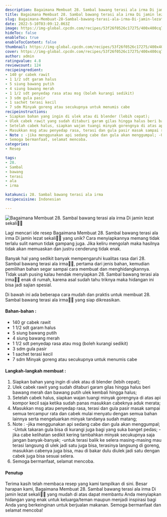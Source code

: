 ```yaml
---
description: Bagaimana Membuat 28. Sambal bawang terasi ala irma Di jamin lezat sekali"
title: Bagaimana Membuat 28. Sambal bawang terasi ala irma Di jamin lezat sekali
slug: Bagaimana-Membuat-28-Sambal-bawang-terasi-ala-irma-Di-jamin-lezat-sekali
date: 2022-5-10T03:09:12.063Z
image: https://img-global.cpcdn.com/recipes/53f26f0526c17275/400x400cq70/photo.jpg
hideToc: false
enableToc: true
enableTocContent: false
thumbnail: https://img-global.cpcdn.com/recipes/53f26f0526c17275/400x400cq70/photo.jpg
cover: https://img-global.cpcdn.com/recipes/53f26f0526c17275/400x400cq70/photo.jpg
author: admin
ratingvalue: 4.8
reviewcount: 124
recipeingredient:
- 140 gr cabek rawit
- 1 1/2 sdt garam halus
- 5 siung bawang putih
- 4 siung bawang merah
- 1 1/2 sdt penyedap rasa atau msg (boleh kurangi sedikit)
- 3 sdm gula pasir
- 1 sachet terasi kecil
- 7 sdm Minyak goreng atau secukupnya untuk menumis cabe
recipeinstructions:
- Siapkan bahan yang ingin di ulek atau di blender (lebih cepat);
- Ulek cabek rawit yang sudah ditaburi garam gilas hingga halus beri bawang merah dan bawang putih ulek kembali hingga halus;
- Setelah cabek halus, siapkan wajan tuangi minyak gorengnya di atas api kompor kecil saja ketika sudah panas masukkan cabeknya aduk merata;
- Masukkan msg atau penyedap rasa, terasi dan gula pasir masak sampai semua tercampur rata dan cabek mulai menyatu dengan semua bahan lainnya serta mengeluarkan minyak tandanya sudah matang;
- Note : -jika menggunakan api sedang cabe dan gula akan menggumpal; -Untuk takaran gula bisa di kurangi juga bagi yang suka banget pedas; - jika cabe kelihatan sedikit kering tambahkan minyak secukupnya saja jangan banyak-banyak; -untuk terasi balik ke selera masing-masing mau terasi langsung di ulek jadi satu juga bisa, terasinya langsung di goreng, masukkan cabenya juga bisa, mau di bakar dulu diulek jadi satu dengan cabek juga bisa sesuai selera.
- Semoga bermanfaat, selamat mencoba.
categories:
- Resep

tags:
- 28.
- Sambal
- bawang
- terasi
- ala
- irma

katakunci: 28. Sambal bawang terasi ala irma
recipecuisine: Indonesian

---
```


![Bagaimana Membuat 28. Sambal bawang terasi ala irma Di jamin lezat sekali👩‍🍳](https://img-global.cpcdn.com/recipes/53f26f0526c17275/400x400cq70/photo.jpg)

Lagi mencari ide resep Bagaimana Membuat 28. Sambal bawang terasi ala irma Di jamin lezat sekali👩‍🍳 yang unik? Cara menyiapkannya memang tidak terlalu sulit namun tidak gampang juga. Jika keliru mengolah maka hasilnya tidak akan memuaskan dan justru cenderung tidak enak.

Banyak hal yang sedikit banyak mempengaruhi kualitas rasa dari 28. Sambal bawang terasi ala irma👩‍🍳, pertama dari jenis bahan, kemudian pemilihan bahan segar sampai cara membuat dan menghidangkannya. Tidak usah pusing kalau hendak menyiapkan 28. Sambal bawang terasi ala irma👩‍🍳 enak di rumah, karena asal sudah tahu triknya maka hidangan ini bisa jadi sajian spesial.

Di bawah ini ada beberapa cara mudah dan praktis untuk membuat 28. Sambal bawang terasi ala irma👩‍🍳 yang siap dikreasikan.

<!--inarticleads1-->

#### Bahan-bahan :

- 140 gr cabek rawit
- 1 1/2 sdt garam halus
- 5 siung bawang putih
- 4 siung bawang merah
- 1 1/2 sdt penyedap rasa atau msg (boleh kurangi sedikit)
- 3 sdm gula pasir
- 1 sachet terasi kecil
- 7 sdm Minyak goreng atau secukupnya untuk menumis cabe

<!--inarticleads2-->

#### Langkah-langkah membuat :

1. Siapkan bahan yang ingin di ulek atau di blender (lebih cepat);
1. Ulek cabek rawit yang sudah ditaburi garam gilas hingga halus beri bawang merah dan bawang putih ulek kembali hingga halus;
1. Setelah cabek halus, siapkan wajan tuangi minyak gorengnya di atas api kompor kecil saja ketika sudah panas masukkan cabeknya aduk merata;
1. Masukkan msg atau penyedap rasa, terasi dan gula pasir masak sampai semua tercampur rata dan cabek mulai menyatu dengan semua bahan lainnya serta mengeluarkan minyak tandanya sudah matang;
1. Note : -jika menggunakan api sedang cabe dan gula akan menggumpal; -Untuk takaran gula bisa di kurangi juga bagi yang suka banget pedas; - jika cabe kelihatan sedikit kering tambahkan minyak secukupnya saja jangan banyak-banyak; -untuk terasi balik ke selera masing-masing mau terasi langsung di ulek jadi satu juga bisa, terasinya langsung di goreng, masukkan cabenya juga bisa, mau di bakar dulu diulek jadi satu dengan cabek juga bisa sesuai selera.
1. Semoga bermanfaat, selamat mencoba.

#### Penutup

Terima kasih telah membaca resep yang kami tampilkan di sini. Besar harapan kami, Bagaimana Membuat 28. Sambal bawang terasi ala irma Di jamin lezat sekali👩‍🍳 yang mudah di atas dapat membantu Anda menyiapkan hidangan yang enak untuk keluarga/teman maupun menjadi inspirasi bagi Anda yang berkeinginan untuk berjualan makanan. Semoga bermanfaat dan selamat mencoba!